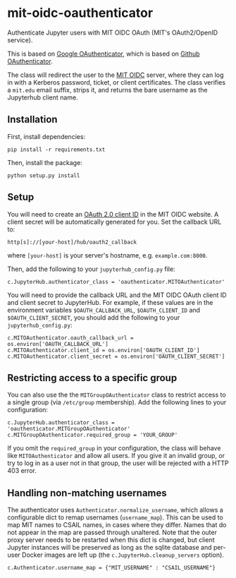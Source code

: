 # mit-oidc-oauthenticator

Authenticate Jupyter users with MIT OIDC OAuth (MIT's OAuth2/OpenID
service).

This is based on [Google
OAuthenticator](https://github.com/ryanlovett/jh-google-oauthenticator),
which is based on [Github
OAuthenticator](https://github.com/jupyter/oauthenticator).

The class will redirect the user to the [MIT
OIDC](https://oidc.mit.edu/) server, where they can log in with a
Kerberos password, ticket, or client certificates.  The class verifies
a `mit.edu` email suffix, strips it, and returns the bare username as
the Jupyterhub client name.

## Installation

First, install dependencies:

    pip install -r requirements.txt

Then, install the package:

    python setup.py install

## Setup

You will need to create an [OAuth 2.0 client
ID](https://oidc.mit.edu/manage/dev/dynreg)
in the MIT OIDC website. A client secret will be
automatically generated for you. Set the callback URL to:

    http[s]://[your-host]/hub/oauth2_callback

where `[your-host]` is your server's hostname,
e.g. `example.com:8000`.

Then, add the following to your `jupyterhub_config.py` file:

    c.JupyterHub.authenticator_class = 'oauthenticator.MITOAuthenticator'

You will need to provide the callback URL and the MIT OIDC OAuth
client ID and client secret to JupyterHub. For example, if these
values are in the environment variables `$OAUTH_CALLBACK_URL`,
`$OAUTH_CLIENT_ID` and `$OAUTH_CLIENT_SECRET`, you should add the
following to your `jupyterhub_config.py`:

    c.MITOAuthenticator.oauth_callback_url = os.environ['OAUTH_CALLBACK_URL']
    c.MITOAuthenticator.client_id = os.environ['OAUTH_CLIENT_ID']
    c.MITOAuthenticator.client_secret = os.environ['OAUTH_CLIENT_SECRET']

## Restricting access to a specific group

You can also use the the `MITGroupOAuthenticator` class to restrict
access to a single group (via `/etc/group` membership).  Add the
following lines to your configuration:

    c.JupyterHub.authenticator_class = 'oauthenticator.MITGroupOAuthenticator'
    c.MITGroupOAuthenticator.required_group = 'YOUR_GROUP'

If you omit the `required_group` in your configuration, the class will
behave like `MITOAuthenticator` and allow all users.  If you give it
an invalid group, or try to log in as a user not in that group, the
user will be rejected with a HTTP 403 error.

## Handling non-matching usernames

The authenticator uses `Authenticator.normalize_username`, which
allows a configurable dict to remap usernames (`username_map`).  This
can be used to map MIT names to CSAIL names, in cases where they
differ.  Names that do not appear in the map are passed through
unaltered.  Note that the outer proxy server needs to be restarted
when this dict is changed, but client Jupyter instances will be
preserved as long as the sqlite database and per-user Docker images
are left up (the `c.JupyterHub.cleanup_servers` option).

    c.Authenticator.username_map = {"MIT_USERNAME" : "CSAIL_USERNAME"}
